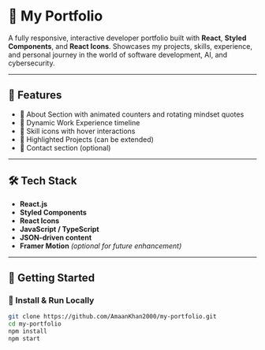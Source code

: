 # 💼 My Portfolio

A fully responsive, interactive developer portfolio built with **React**, **Styled Components**, and **React Icons**. Showcases my projects, skills, experience, and personal journey in the world of software development, AI, and cybersecurity.

---

## 🚀 Features

- 📜 About Section with animated counters and rotating mindset quotes
- 💼 Dynamic Work Experience timeline
- 🧠 Skill icons with hover interactions
- 📁 Highlighted Projects (can be extended)
- 💬 Contact section (optional)

---

## 🛠️ Tech Stack

- **React.js**
- **Styled Components**
- **React Icons**
- **JavaScript / TypeScript**
- **JSON-driven content**
- **Framer Motion** *(optional for future enhancement)*

---

## 🧪 Getting Started

### 🔧 Install & Run Locally

```bash
git clone https://github.com/AmaanKhan2000/my-portfolio.git
cd my-portfolio
npm install
npm start
